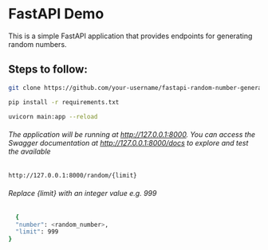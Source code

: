 # FastAPI Demo

This is a simple FastAPI application that provides endpoints for generating random numbers.

## Steps to follow:

   ```bash
   git clone https://github.com/your-username/fastapi-random-number-generator.git
   ```
   ```bash
   pip install -r requirements.txt
   ````
   ```bash
   uvicorn main:app --reload
   ```
###### The application will be running at http://127.0.0.1:8000. You can access the Swagger documentation at http://127.0.0.1:8000/docs to explore and test the available 

```bash
http://127.0.0.1:8000/random/{limit}
```

###### Replace {limit} with an integer value e.g. 999
```bash
  {
  "number": <random_number>,
  "limit": 999
}
